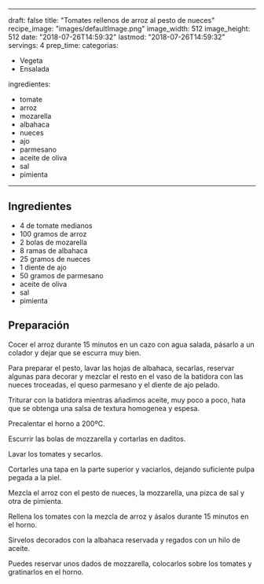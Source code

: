
---
draft: false
title: "Tomates rellenos de arroz al pesto de nueces"
recipe_image: "images/defaultImage.png"
image_width: 512
image_height: 512
date: "2018-07-26T14:59:32"
lastmod: "2018-07-26T14:59:32"
servings: 4
prep_time: 
categorias:
  - Vegeta
  - Ensalada

ingredientes:
  - tomate
  - arroz
  - mozarella
  - albahaca
  - nueces
  - ajo
  - parmesano
  - aceite de oliva
  - sal
  - pimienta
---

## Ingredientes
- 4  de tomate medianos
- 100 gramos de arroz
- 2 bolas de mozarella
- 8 ramas de albahaca
- 25 gramos de nueces
- 1 diente de ajo
- 50 gramos de parmesano
- aceite de oliva
- sal
- pimienta

## Preparación
Cocer el arroz durante 15 minutos en un cazo con agua salada, pásarlo a un colador y dejar que se escurra muy bien.

Para preparar el pesto, lavar las hojas de albahaca, secarlas, reservar algunas para  decorar y mezclar el resto en el vaso de la batidora con las nueces troceadas, el queso parmesano y el diente de ajo pelado.

Triturar con la batidora mientras añadimos aceite, muy poco a poco, hata que se obtenga una salsa de textura homogenea y espesa.

Precalentar el horno a 200ºC.

Escurrir las bolas de mozzarella y cortarlas en daditos. 

Lavar los tomates y secarlos.

Cortarles una tapa en la parte superior y vaciarlos, dejando suficiente pulpa pegada a la piel.

Mezcla el arroz con el pesto de nueces, la mozzarella, una pizca de sal y otra de pimienta.

Rellena los tomates con la mezcla de arroz y ásalos durante 15 minutos en el horno.

Sirvelos decorados con la albahaca reservada y regados con un hilo de aceite.

Puedes reservar unos dados de mozzarella, colocarlos sobre los tomates y gratinarlos en el horno.



